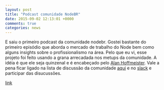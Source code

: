 ```yaml
---
layout: post
title: "Podcast comunidade NodeBR"
date: 2015-09-02 12:13:01 +0000
comments: true
categories: news 
---
```


E saiu o primeiro podcast da comunidade nodebr. Gostei bastante do primeiro episódio que aborda o mercado de trabalho do Node bem como alguns insights sobre o profissionalismo na área. Pelo que eu vi, esse projeto foi feito usando a grana arrecadada nos metups da comunidade. A idéia é que ele seja quinzenal e é encabeçado pelo [Alan Hoffmeister](https://github.com/alanhoff). Vale a pena ficar ligado na lista de discussão da comunidade [aqui](https://groups.google.com/forum/#!forum/nodebr) e no [slack](https://nodebr.slack.com) e participar das disucussões.

[link](https://soundcloud.com/nodebr/nodebrcast1)
